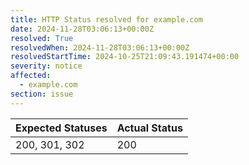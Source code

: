 ```yaml
---
title: HTTP Status resolved for example.com
date: 2024-11-28T03:06:13+00:00Z
resolved: True
resolvedWhen: 2024-11-28T03:06:13+00:00Z
resolvedStartTime: 2024-10-25T21:09:43.191474+00:00
severity: notice
affected:
  - example.com
section: issue
---
```


| Expected Statuses | Actual Status  |
|-------------------|----------------|
| 200, 301, 302 | 200 |
